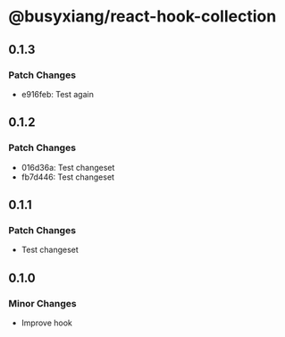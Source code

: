 # @busyxiang/react-hook-collection

## 0.1.3

### Patch Changes

- e916feb: Test again

## 0.1.2

### Patch Changes

- 016d36a: Test changeset
- fb7d446: Test changeset

## 0.1.1

### Patch Changes

- Test changeset

## 0.1.0

### Minor Changes

- Improve hook
